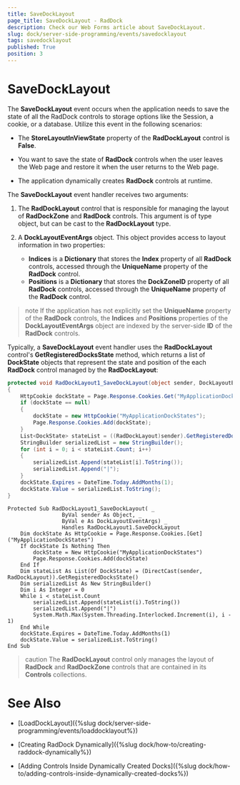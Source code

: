 ```yaml
---
title: SaveDockLayout
page_title: SaveDockLayout - RadDock
description: Check our Web Forms article about SaveDockLayout.
slug: dock/server-side-programming/events/savedocklayout
tags: savedocklayout
published: True
position: 3
---
```


# SaveDockLayout




The **SaveDockLayout** event occurs when the application needs to save the state of all the RadDock controls to storage options like the Session, a cookie, or a database. Utilize this event in the following scenarios:

* The **StoreLayoutInViewState** property of the **RadDockLayout** control is **False**.

* You want to save the state of **RadDock** controls when the user leaves the Web page and restore it when the user returns to the Web page.

* The application dynamically creates **RadDock** controls at runtime.

The **SaveDockLayout** event handler receives two arguments:

1. The **RadDockLayout** control that is responsible for managing the layout of **RadDockZone** and **RadDock** controls. This argument is of type object, but can be cast to the **RadDockLayout** type.

1. A **DockLayoutEventArgs** object. This object provides access to layout information in two properties:
	* **Indices** is a **Dictionary** that stores the **Index** property of all **RadDock** controls, accessed through the **UniqueName** property of the **RadDock** control.
	* **Positions** is a **Dictionary** that stores the **DockZoneID** property of all **RadDock** controls, accessed through the **UniqueName** property of the **RadDock** control.

>note If the application has not explicitly set the **UniqueName** property of the **RadDock** controls, the **Indices** and **Positions** properties of the **DockLayoutEventArgs** object are indexed by the server-side **ID** of the **RadDock** controls.
>


Typically, a **SaveDockLayout** event handler uses the **RadDockLayout** control's **GetRegisteredDocksState** method, which returns a list of **DockState** objects that represent the state and position of the each **RadDock** control managed by the **RadDockLayout**:



````C#
protected void RadDockLayout1_SaveDockLayout(object sender, DockLayoutEventArgs e)
{
    HttpCookie dockState = Page.Response.Cookies.Get("MyApplicationDockStates");
    if (dockState == null)
    {
        dockState = new HttpCookie("MyApplicationDockStates");
        Page.Response.Cookies.Add(dockState);
    }
    List<DockState> stateList = ((RadDockLayout)sender).GetRegisteredDocksState();
    StringBuilder serializedList = new StringBuilder();
    for (int i = 0; i < stateList.Count; i++)
    {
        serializedList.Append(stateList[i].ToString());
        serializedList.Append("|");
    }
    dockState.Expires = DateTime.Today.AddMonths(1);
    dockState.Value = serializedList.ToString();
}
````
````VB
Protected Sub RadDockLayout1_SaveDockLayout( _
                 ByVal sender As Object, _
                 ByVal e As DockLayoutEventArgs) _
                 Handles RadDockLayout1.SaveDockLayout
    Dim dockState As HttpCookie = Page.Response.Cookies.[Get]("MyApplicationDockStates")
    If dockState Is Nothing Then
        dockState = New HttpCookie("MyApplicationDockStates")
        Page.Response.Cookies.Add(dockState)
    End If
    Dim stateList As List(Of DockState) = (DirectCast(sender, RadDockLayout)).GetRegisteredDocksState()
    Dim serializedList As New StringBuilder()
    Dim i As Integer = 0
    While i < stateList.Count
        serializedList.Append(stateList(i).ToString())
        serializedList.Append("|")
        System.Math.Max(System.Threading.Interlocked.Increment(i), i - 1)
    End While
    dockState.Expires = DateTime.Today.AddMonths(1)
    dockState.Value = serializedList.ToString()
End Sub
````


>caution The **RadDockLayout** control only manages the layout of **RadDock** and **RadDockZone** controls that are contained in its **Controls** collections.
>


# See Also

 * [LoadDockLayout]({%slug dock/server-side-programming/events/loaddocklayout%})

 * [Creating RadDock Dynamically]({%slug dock/how-to/creating-raddock-dynamically%})

 * [Adding Controls Inside Dynamically Created Docks]({%slug dock/how-to/adding-controls-inside-dynamically-created-docks%})
